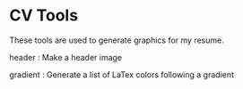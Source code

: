 CV Tools
========

These tools are used to generate graphics for my resume.

header : Make a header image

gradient : Generate a list of LaTex colors following a gradient